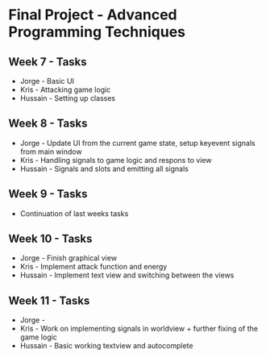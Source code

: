 # Final Project - Advanced Programming Techniques

## Week 7 - Tasks

- Jorge - Basic UI
- Kris - Attacking game logic
- Hussain - Setting up classes


## Week 8 - Tasks

- Jorge - Update UI from the current game state, setup keyevent signals from main window 
- Kris - Handling signals to game logic and respons to view
- Hussain - Signals and slots and emitting all signals

## Week 9 - Tasks

- Continuation of last weeks tasks

## Week 10 - Tasks

- Jorge - Finish graphical view
- Kris - Implement attack function and energy
- Hussain - Implement text view and switching between the views

## Week 11 - Tasks

- Jorge - 
- Kris - Work on implementing signals in worldview + further fixing of the game logic
- Hussain - Basic working textview and autocomplete
